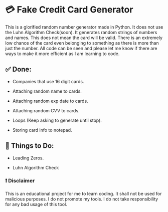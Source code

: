 # 💳 Fake Credit Card Generator
This is a glorified random number generator made in Python. It does not use the Luhn Algorithm Check(soon). It generates random strings of numbers and names. This does not mean the card will be valid. There is an extremely low chance of the card even belonging to something as there is more than just the number. All code can be seen and please let me know if there are ways to make it more efficient as I am learning to code.

## ✅ **Done:**
- Companies that use 16 digit cards.

- Attaching random name to cards.

- Attaching random exp date to cards.

- Attaching random CVV to cards.

- Loops (Keep asking to generate until stop).

- Storing card info to notepad.

## 👀 **Things to Do:**
- Leading Zeros.

- Luhn Algorithm Check

### ❗ **Disclaimer**
This is an educational project for me to learn coding. It shall not be used for malicious purposes. I do not promote my tools. I do not take responsibility for any bad usage of this tool.
